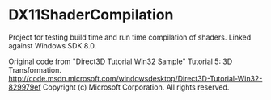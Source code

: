 DX11ShaderCompilation
=====================

Project for testing build time and run time compilation of shaders. Linked against Windows SDK 8.0.

Original code from "Direct3D Tutorial Win32 Sample" Tutorial 5: 3D Transformation.
http://code.msdn.microsoft.com/windowsdesktop/Direct3D-Tutorial-Win32-829979ef
Copyright (c) Microsoft Corporation. All rights reserved.

